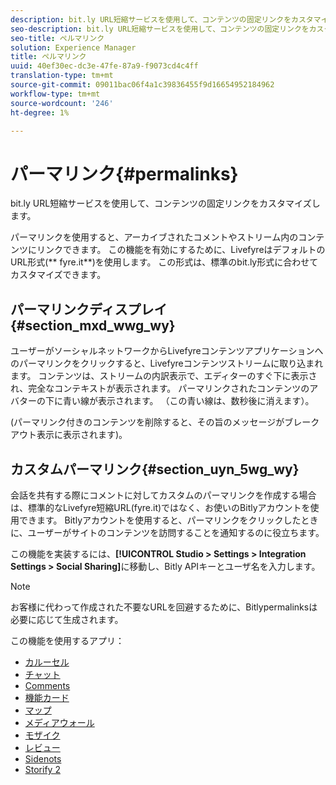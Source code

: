 ```yaml
---
description: bit.ly URL短縮サービスを使用して、コンテンツの固定リンクをカスタマイズします。
seo-description: bit.ly URL短縮サービスを使用して、コンテンツの固定リンクをカスタマイズします。
seo-title: ペルマリンク
solution: Experience Manager
title: ペルマリンク
uuid: 40ef30ec-dc3e-47fe-87a9-f9073cd4c4ff
translation-type: tm+mt
source-git-commit: 09011bac06f4a1c39836455f9d16654952184962
workflow-type: tm+mt
source-wordcount: '246'
ht-degree: 1%

---
```



# パーマリンク{#permalinks}

bit.ly URL短縮サービスを使用して、コンテンツの固定リンクをカスタマイズします。

パーマリンクを使用すると、アーカイブされたコメントやストリーム内のコンテンツにリンクできます。 この機能を有効にするために、LivefyreはデフォルトのURL形式(** fyre.it**)を使用します。 この形式は、標準のbit.ly形式に合わせてカスタマイズできます。

## パーマリンクディスプレイ{#section_mxd_wwg_wy}

ユーザーがソーシャルネットワークからLivefyreコンテンツアプリケーションへのパーマリンクをクリックすると、Livefyreコンテンツストリームに取り込まれます。 コンテンツは、ストリームの内訳表示で、エディターのすぐ下に表示され、完全なコンテキストが表示されます。 パーマリンクされたコンテンツのアバターの下に青い線が表示されます。 （この青い線は、数秒後に消えます）。

(パーマリンク付きのコンテンツを削除すると、その旨のメッセージがブレークアウト表示に表示されます)。

## カスタムパーマリンク{#section_uyn_5wg_wy}

会話を共有する際にコメントに対してカスタムのパーマリンクを作成する場合は、標準的なLivefyre短縮URL(fyre.it)ではなく、お使いのBitlyアカウントを使用できます。 Bitlyアカウントを使用すると、パーマリンクをクリックしたときに、ユーザーがサイトのコンテンツを訪問することを通知するのに役立ちます。

この機能を実装するには、**[!UICONTROL Studio > Settings > Integration Settings > Social Sharing]**&#x200B;に移動し、Bitly APIキーとユーザ名を入力します。

>[!NOTE]
>
>お客様に代わって作成された不要なURLを回避するために、Bitlypermalinksは必要に応じて生成されます。

この機能を使用するアプリ：

* [カルーセル](/help/using/c-about-apps/c-carousel-app/c-carousel-app.md#c_carousel_app)
* [チャット](/help/using/c-about-apps/c-chat-app/c-chat-app.md#c_chat_app)
* [Comments](/help/using/c-about-apps/c-comments/c-comments.md)
* [機能カード](/help/using/c-about-apps/c-feature-card-app/c-feature-card-app.md#c_feature_card_app)
* [マップ](/help/using/c-about-apps/c-map-app/c-map-app.md#c_map_app)
* [メディアウォール](/help/using/c-about-apps/c-media-wall-app/c-media-wall-app.md#c_media_wall_app)
* [モザイク](/help/using/c-about-apps/c-mosaic-app/c-mosaic-app.md#c_mosaic_app)
* [レビュー](/help/using/c-about-apps/c-reviews-app/c-reviews-app.md#c_reviews_app)
* [Sidenots](/help/using/c-about-apps/c-sidenotes-app/c-sidenotes-app.md#c_sidenotes_app)
* [Storify 2](/help/using/c-about-apps/c-storify2/c-storify2.md#c_storify2)

